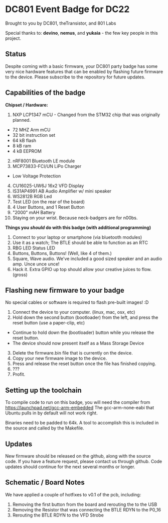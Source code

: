 # DC801 Event Badge for DC22
Brought to you by DC801, theTransistor, and 801 Labs

Special thanks to: **devino**, **nemus**, and **yukaia** - the few key people in this project.


## Status
Despite coming with a basic firmware, your DC801 party badge has some very nice hardware features that can be enabled by flashing future firmware to the device. Please subscribe to the repository for future updates.


## Capabilities of the badge
**Chipset / Hardware:**

1. NXP LCP1347 mCU - Changed from the STM32 chip that was originally planned.
  * 72 MHZ Arm mCU
  * 32 bit instruction set
  * 64 kB flash
  * 8  kB ram
  * 4  kB EEPROM
2. nRF8001 Bluetooth LE module
3. MCP73833-FCI/UN LiPo Charger
  * Low Voltage Protection
4. CU16025-UW6J 16x2 VFD Display
5. IS31AP4991 AB Audio Amplifier w/ mini speaker
6. WS2812B RGB Led
7. Test LED (on the rear of the board)
8. 4 User Buttons, and 1 Reset Button
9. "2000" mAH Battery
10. Staying on your wrist. Because neck-badgers are for n00bs.  

**Things you *should* do with this badge (with additional programming)**

1. Connect to your laptop or smartphone (via bluetooth modules)
2. Use it as a watch; The BTLE should be able to function as an RTC
3. RBG LED Status LED
4. Buttons, Buttons, Buttons! (Well, like 4 of them.)
5. Square, Wave audio. We've included a good sized speaker and an audio amp. Unce unce unce!
6. Hack it. Extra GPIO up top should allow your creative juices to flow. (gross)

## Flashing new firmware to your badge
No special cables or software is required to flash pre-built images! :D

1. Connect the device to your computer. (linux, mac, osx, etc)
2. Hold down the second button (bootloader) from the left, and press the reset button (use a paper-clip, etc)
  * Continue to hold down the (bootloader) button while you release the reset button.
  * The device should now present itself as a Mass Storage Device
3. Delete the firmware.bin file that is currently on the device.
4. Copy your new firmware image to the device.
5. Press and release the reset button once the file has finished copying.
6. ???
7. Profit.

## Setting up the toolchain
To compile code to run on this badge, you will need the compiler from https://launchpad.net/gcc-arm-embedded
The gcc-arm-none-eabi that Ubuntu pulls in by default will not work right.

Binaries need to be padded to 64k.  A tool to accomplish this is included in the source and called by the Makefile.

## Updates
New firmware should be released on the github, along with the source code. If you have a feature request, please contact us through github. Code updates should continue for the next several months or longer.

## Schematic / Board Notes
We have applied a couple of hotfixes to v0.1 of the pcb, including:

1. Removing the first button from the board and rerouting the to the USB
2. Removing the Resistor that was connecting the BTLE RDYN to the P0_16
3. Rerouting the BTLE RDYN to the VFD Strobe
